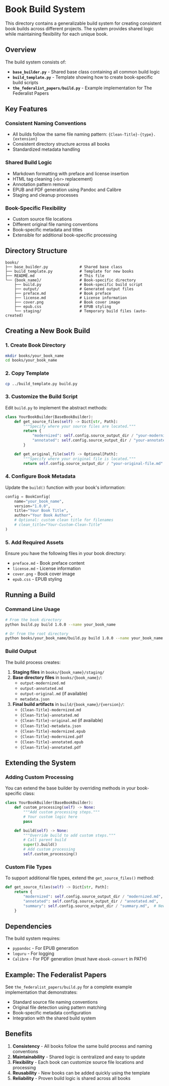 # Book Build System

This directory contains a generalizable build system for creating consistent book builds across different projects. The system provides shared logic while maintaining flexibility for each unique book.

## Overview

The build system consists of:

- **`base_builder.py`** - Shared base class containing all common build logic
- **`build_template.py`** - Template showing how to create book-specific build scripts
- **`the_federalist_papers/build.py`** - Example implementation for The Federalist Papers

## Key Features

### Consistent Naming Conventions
- All builds follow the same file naming pattern: `{Clean-Title}-{type}.{extension}`
- Consistent directory structure across all books
- Standardized metadata handling

### Shared Build Logic
- Markdown formatting with preface and license insertion
- HTML tag cleaning (`<br>` replacement)
- Annotation pattern removal
- EPUB and PDF generation using Pandoc and Calibre
- Staging and cleanup processes

### Book-Specific Flexibility
- Custom source file locations
- Different original file naming conventions
- Book-specific metadata and titles
- Extensible for additional book-specific processing

## Directory Structure

```
books/
├── base_builder.py              # Shared base class
├── build_template.py            # Template for new books
├── README.md                    # This file
└── {book_name}/                 # Book-specific directory
    ├── build.py                 # Book-specific build script
    ├── output/                  # Generated output files
    ├── preface.md               # Book preface
    ├── license.md               # License information
    ├── cover.png                # Book cover image
    ├── epub.css                 # EPUB styling
    └── staging/                 # Temporary build files (auto-created)
```

## Creating a New Book Build

### 1. Create Book Directory
```bash
mkdir books/your_book_name
cd books/your_book_name
```

### 2. Copy Template
```bash
cp ../build_template.py build.py
```

### 3. Customize the Build Script

Edit `build.py` to implement the abstract methods:

```python
class YourBookBuilder(BaseBookBuilder):
    def get_source_files(self) -> Dict[str, Path]:
        """Specify where your source files are located."""
        return {
            "modernized": self.config.source_output_dir / "your-modernized-file.md",
            "annotated": self.config.source_output_dir / "your-annotated-file.md",
        }

    def get_original_file(self) -> Optional[Path]:
        """Specify where your original file is located."""
        return self.config.source_output_dir / "your-original-file.md"
```

### 4. Configure Book Metadata

Update the `build()` function with your book's information:

```python
config = BookConfig(
    name="your_book_name",
    version="1.0.0",
    title="Your Book Title",
    author="Your Book Author",
    # Optional: custom clean title for filenames
    # clean_title="Your-Custom-Clean-Title"
)
```

### 5. Add Required Assets

Ensure you have the following files in your book directory:
- `preface.md` - Book preface content
- `license.md` - License information
- `cover.png` - Book cover image
- `epub.css` - EPUB styling

## Running a Build

### Command Line Usage
```bash
# From the book directory
python build.py build 1.0.0 --name your_book_name

# Or from the root directory
python books/your_book_name/build.py build 1.0.0 --name your_book_name
```

### Build Output

The build process creates:

1. **Staging files** in `books/{book_name}/staging/`
2. **Base directory files** in `books/{book_name}/`:
   - `output-modernized.md`
   - `output-annotated.md`
   - `output-original.md` (if available)
   - `metadata.json`
3. **Final build artifacts** in `build/{book_name}/{version}/`:
   - `{Clean-Title}-modernized.md`
   - `{Clean-Title}-annotated.md`
   - `{Clean-Title}-original.md` (if available)
   - `{Clean-Title}-metadata.json`
   - `{Clean-Title}-modernized.epub`
   - `{Clean-Title}-modernized.pdf`
   - `{Clean-Title}-annotated.epub`
   - `{Clean-Title}-annotated.pdf`

## Extending the System

### Adding Custom Processing

You can extend the base builder by overriding methods in your book-specific class:

```python
class YourBookBuilder(BaseBookBuilder):
    def custom_processing(self) -> None:
        """Add custom processing steps."""
        # Your custom logic here
        pass

    def build(self) -> None:
        """Override build to add custom steps."""
        # Call parent build
        super().build()
        # Add custom processing
        self.custom_processing()
```

### Custom File Types

To support additional file types, extend the `get_source_files()` method:

```python
def get_source_files(self) -> Dict[str, Path]:
    return {
        "modernized": self.config.source_output_dir / "modernized.md",
        "annotated": self.config.source_output_dir / "annotated.md",
        "summary": self.config.source_output_dir / "summary.md",  # New type
    }
```

## Dependencies

The build system requires:
- `pypandoc` - For EPUB generation
- `loguru` - For logging
- `Calibre` - For PDF generation (must have `ebook-convert` in PATH)

## Example: The Federalist Papers

See `the_federalist_papers/build.py` for a complete example implementation that demonstrates:

- Standard source file naming conventions
- Original file detection using pattern matching
- Book-specific metadata configuration
- Integration with the shared build system

## Benefits

1. **Consistency** - All books follow the same build process and naming conventions
2. **Maintainability** - Shared logic is centralized and easy to update
3. **Flexibility** - Each book can customize source file locations and processing
4. **Reusability** - New books can be added quickly using the template
5. **Reliability** - Proven build logic is shared across all books 